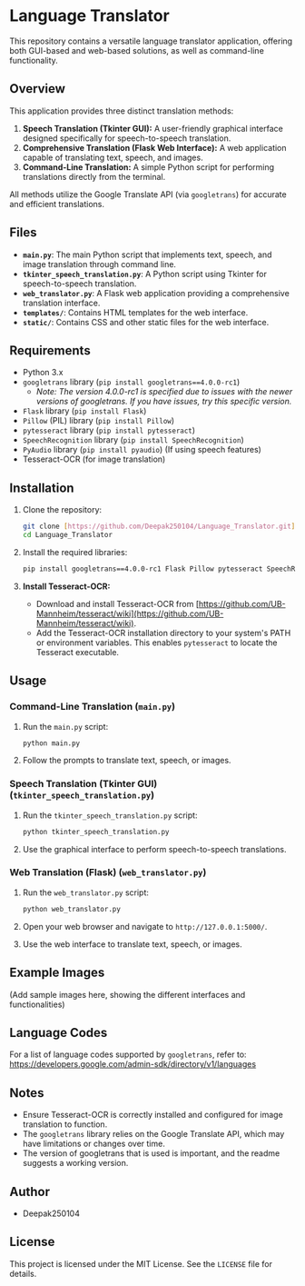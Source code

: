# Language Translator

This repository contains a versatile language translator application, offering both GUI-based and web-based solutions, as well as command-line functionality.

## Overview

This application provides three distinct translation methods:

1.  **Speech Translation (Tkinter GUI):** A user-friendly graphical interface designed specifically for speech-to-speech translation.
2.  **Comprehensive Translation (Flask Web Interface):** A web application capable of translating text, speech, and images.
3.  **Command-Line Translation:** A simple Python script for performing translations directly from the terminal.

All methods utilize the Google Translate API (via `googletrans`) for accurate and efficient translations.

## Files

* **`main.py`**: The main Python script that implements text, speech, and image translation through command line.
* **`tkinter_speech_translation.py`**: A Python script using Tkinter for speech-to-speech translation.
* **`web_translator.py`**: A Flask web application providing a comprehensive translation interface.
* **`templates/`**: Contains HTML templates for the web interface.
* **`static/`**: Contains CSS and other static files for the web interface.

## Requirements

* Python 3.x
* `googletrans` library (`pip install googletrans==4.0.0-rc1`)
    * *Note: The version 4.0.0-rc1 is specified due to issues with the newer versions of googletrans. If you have issues, try this specific version.*
* `Flask` library (`pip install Flask`)
* `Pillow` (PIL) library (`pip install Pillow`)
* `pytesseract` library (`pip install pytesseract`)
* `SpeechRecognition` library (`pip install SpeechRecognition`)
* `PyAudio` library (`pip install pyaudio`) (If using speech features)
* Tesseract-OCR (for image translation)

## Installation

1.  Clone the repository:

    ```bash
    git clone [https://github.com/Deepak250104/Language_Translator.git](https://www.google.com/search?q=https://github.com/Deepak250104/Language_Translator.git)
    cd Language_Translator
    ```

2.  Install the required libraries:

    ```bash
    pip install googletrans==4.0.0-rc1 Flask Pillow pytesseract SpeechRecognition pyaudio
    ```

3.  **Install Tesseract-OCR:**

    * Download and install Tesseract-OCR from [https://github.com/UB-Mannheim/tesseract/wiki](https://github.com/UB-Mannheim/tesseract/wiki).
    * Add the Tesseract-OCR installation directory to your system's PATH or environment variables. This enables `pytesseract` to locate the Tesseract executable.

## Usage

### Command-Line Translation (`main.py`)

1.  Run the `main.py` script:

    ```bash
    python main.py
    ```

2.  Follow the prompts to translate text, speech, or images.

### Speech Translation (Tkinter GUI) (`tkinter_speech_translation.py`)

1.  Run the `tkinter_speech_translation.py` script:

    ```bash
    python tkinter_speech_translation.py
    ```

2.  Use the graphical interface to perform speech-to-speech translations.

### Web Translation (Flask) (`web_translator.py`)

1.  Run the `web_translator.py` script:

    ```bash
    python web_translator.py
    ```

2.  Open your web browser and navigate to `http://127.0.0.1:5000/`.

3.  Use the web interface to translate text, speech, or images.

## Example Images

(Add sample images here, showing the different interfaces and functionalities)

## Language Codes

For a list of language codes supported by `googletrans`, refer to: 
https://developers.google.com/admin-sdk/directory/v1/languages

## Notes

* Ensure Tesseract-OCR is correctly installed and configured for image translation to function.
* The `googletrans` library relies on the Google Translate API, which may have limitations or changes over time.
* The version of googletrans that is used is important, and the readme suggests a working version.

## Author

* Deepak250104

## License

This project is licensed under the MIT License. See the `LICENSE` file for details.
